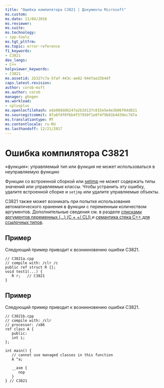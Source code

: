 ```yaml
---
title: "Ошибка компилятора C3821 | Документы Microsoft"
ms.custom: 
ms.date: 11/04/2016
ms.reviewer: 
ms.suite: 
ms.technology:
- cpp-tools
ms.tgt_pltfrm: 
ms.topic: error-reference
f1_keywords:
- C3821
dev_langs:
- C++
helpviewer_keywords:
- C3821
ms.assetid: 2b327c7a-5faf-443c-ae82-944fae25b4df
caps.latest.revision: 
author: corob-msft
ms.author: corob
manager: ghogen
ms.workload:
- cplusplus
ms.openlocfilehash: eda98ddd6247a2b3d137c015e5e4e3b06f04d821
ms.sourcegitcommit: 8fa8fdf0fbb4f57950f1e8f4f9b81b4d39ec7d7a
ms.translationtype: MT
ms.contentlocale: ru-RU
ms.lasthandoff: 12/21/2017
---
```

# <a name="compiler-error-c3821"></a>Ошибка компилятора C3821
«функция»: управляемый тип или функция не может использоваться в неуправляемую функцию  
  
 Функции со встроенной сборкой или [setjmp](../../c-runtime-library/reference/setjmp.md) не может содержать типы значений или управляемые классы. Чтобы устранить эту ошибку, удалите встроенной сборке и `setjmp` или удалите управляемые объекты.  
  
 C3821 также может возникать при попытке использования автоматического хранения в функции с переменным количеством аргументов.  Дополнительные сведения см. в разделе [списками аргументов переменных (...) (C + +/ CLI) ](../../windows/variable-argument-lists-dot-dot-dot-cpp-cli.md) и [семантика стека C++ для ссылочных типов](../../dotnet/cpp-stack-semantics-for-reference-types.md).  
  
## <a name="example"></a>Пример  
 Следующий пример приводит к возникновению ошибки C3821.  
  
```  
// C3821a.cpp  
// compile with: /clr /c  
public ref struct R {};  
void test1(...) {  
   R r;   // C3821  
}  
```  
  
## <a name="example"></a>Пример  
 Следующий пример приводит к возникновению ошибки C3821.  
  
```  
// C3821b.cpp  
// compile with: /clr  
// processor: /x86  
ref class A {  
   public:  
   int i;  
};  
  
int main() {  
   // cannot use managed classes in this function  
   A ^a;     
  
   __asm {  
      nop  
   }  
} // C3821  
```  
